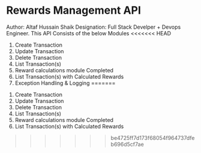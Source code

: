 # Rewards Management API
Author: Altaf Hussain Shaik
Designation: Full Stack Develper + Devops Engineer.
This API Consists of the below Modules
<<<<<<< HEAD

1. Create Transaction
2. Update Transaction
3. Delete Transaction
4. List Transaction(s)
5. Reward calculations module Completed
6. List Transaction(s) with Calculated Rewards
7. Exception Handling & Logging
=======
1) Create Transaction 
2) Update Transaction
3) Delete Transaction
4) List Transaction(s)
5) Reward calculations module Completed
6) List Transaction(s) with Calculated Rewards
>>>>>>> be4725ff7d173f68054f964737dfeb696d5cf7ae
